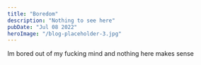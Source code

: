 ```yaml
---
title: "Boredom"
description: "Nothing to see here"
pubDate: "Jul 08 2022"
heroImage: "/blog-placeholder-3.jpg"
---
```


Im bored out of my fucking mind and nothing here makes sense

